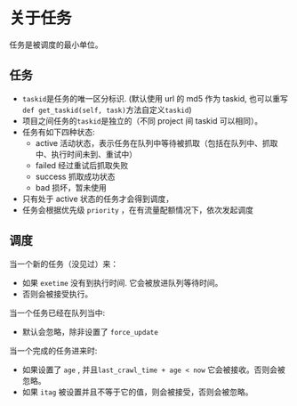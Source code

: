 关于任务
===========

任务是被调度的最小单位。

任务
-----

* `taskid`是任务的唯一区分标识. (默认使用 url 的 md5 作为 taskid, 也可以重写`def get_taskid(self, task)`方法自定义`taskid`)
* 项目之间任务的`taskid`是独立的（不同 project 间 taskid 可以相同）。
* 任务有如下四种状态:
    - active   活动状态，表示任务在队列中等待被抓取（包括在队列中、抓取中、执行时间未到、重试中）
    - failed   经过重试后抓取失败
    - success  抓取成功状态
    - bad      损坏，暂未使用
* 只有处于 active 状态的任务才会得到调度，
* 任务会根据优先级 `priority` ，在有流量配额情况下，依次发起调度

调度
--------

当一个新的任务（没见过）来：

* 如果 `exetime` 没有到执行时间. 它会被放进队列等待时间。
* 否则会被接受执行。

当一个任务已经在队列当中:

* 默认会忽略，除非设置了 `force_update`

当一个完成的任务进来时:

* 如果设置了 `age` , 并且`last_crawl_time + age < now` 它会被接收。否则会被忽略。
* 如果 `itag` 被设置并且不等于它的值，则会被接受，否则会被忽略。
